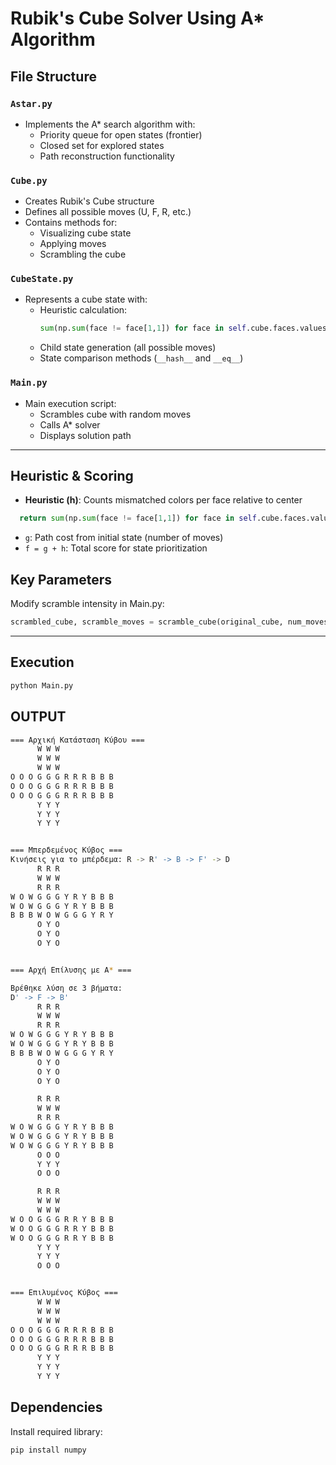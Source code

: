 # Rubik's Cube Solver Using A* Algorithm

## File Structure

### `Astar.py`
- Implements the A* search algorithm with:
  - Priority queue for open states (frontier)
  - Closed set for explored states
  - Path reconstruction functionality

### `Cube.py`
- Creates Rubik's Cube structure
- Defines all possible moves (U, F, R, etc.)
- Contains methods for:
  - Visualizing cube state
  - Applying moves
  - Scrambling the cube

### `CubeState.py`
- Represents a cube state with:
  - Heuristic calculation: 
    ```python
    sum(np.sum(face != face[1,1]) for face in self.cube.faces.values()
    ```
  - Child state generation (all possible moves)
  - State comparison methods (`__hash__` and `__eq__`)

### `Main.py`
- Main execution script:
  - Scrambles cube with random moves
  - Calls A* solver
  - Displays solution path
---

## Heuristic & Scoring
- **Heuristic (h)**: 
  Counts mismatched colors per face relative to center
```python
  return sum(np.sum(face != face[1,1]) for face in self.cube.faces.values()
```
- `g`: Path cost from initial state (number of moves)
- `f = g + h`: Total score for state prioritization

## Key Parameters
Modify scramble intensity in Main.py:
```python
scrambled_cube, scramble_moves = scramble_cube(original_cube, num_moves=5)  # Default: 5 moves
```
---
## Execution
```bash
python Main.py
```
## OUTPUT
```bash
=== Αρχική Κατάσταση Κύβου ===
      W W W            
      W W W            
      W W W            
O O O G G G R R R B B B
O O O G G G R R R B B B
O O O G G G R R R B B B
      Y Y Y            
      Y Y Y            
      Y Y Y            


=== Μπερδεμένος Κύβος ===
Κινήσεις για το μπέρδεμα: R -> R' -> B -> F' -> D
      R R R            
      W W W            
      R R R            
W O W G G G Y R Y B B B
W O W G G G Y R Y B B B
B B B W O W G G G Y R Y
      O Y O            
      O Y O            
      O Y O            


=== Αρχή Επίλυσης με A* ===

Βρέθηκε λύση σε 3 βήματα:
D' -> F -> B'
      R R R            
      W W W            
      R R R            
W O W G G G Y R Y B B B
W O W G G G Y R Y B B B
B B B W O W G G G Y R Y
      O Y O            
      O Y O            
      O Y O            

      R R R            
      W W W            
      R R R            
W O W G G G Y R Y B B B
W O W G G G Y R Y B B B
W O W G G G Y R Y B B B
      O O O            
      Y Y Y            
      O O O            

      R R R            
      W W W            
      W W W            
W O O G G G R R Y B B B
W O O G G G R R Y B B B
W O O G G G R R Y B B B
      Y Y Y            
      Y Y Y            
      O O O            


=== Επιλυμένος Κύβος ===
      W W W            
      W W W            
      W W W            
O O O G G G R R R B B B
O O O G G G R R R B B B
O O O G G G R R R B B B
      Y Y Y            
      Y Y Y            
      Y Y Y            
```

## Dependencies
Install required library:
```bash
pip install numpy
```
